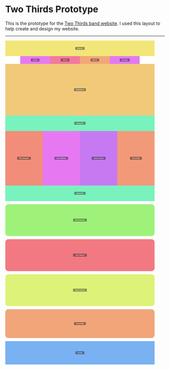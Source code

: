 # Two Thirds Prototype
This is the prototype for the [Two Thirds band website](https://github.com/TwoThirdsBand/two-thirds-website).
I used this layout to help create and design my website.
___
![page preview](page.png)
